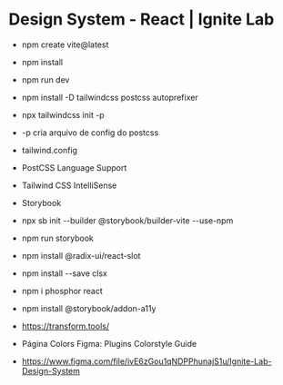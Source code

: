 # Design System - React | Ignite Lab

- npm create vite@latest

- npm install
- npm run dev

- npm install -D tailwindcss postcss autoprefixer
- npx tailwindcss init -p
- -p cria arquivo de config do postcss
- tailwind.config

- PostCSS Language Support
- Tailwind CSS IntelliSense

- Storybook
- npx sb init --builder @storybook/builder-vite --use-npm
- npm run storybook

- npm install @radix-ui/react-slot
- npm install --save clsx
- npm i phosphor react
- npm install @storybook/addon-a11y
- https://transform.tools/

- Página Colors Figma: Plugins Colorstyle Guide

- https://www.figma.com/file/ivE6zGou1qNDPPhunajS1u/Ignite-Lab-Design-System